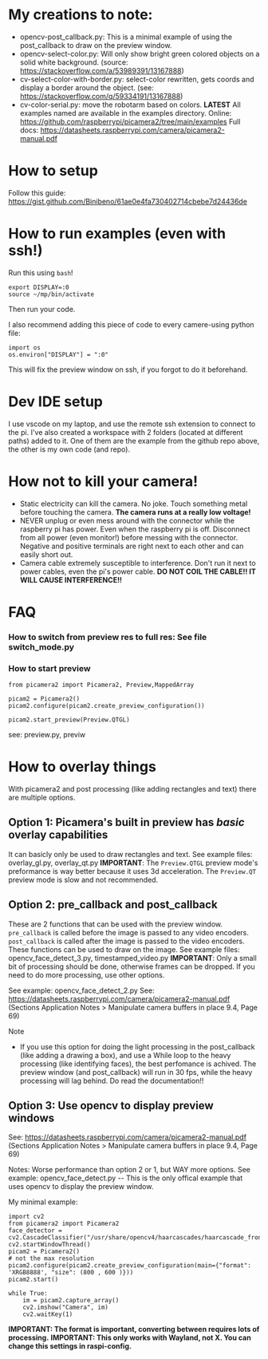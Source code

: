 # My creations to note: 
- opencv-post_callback.py: This is a minimal example of using the post_callback to draw on the preview window.
- opencv-select-color.py: Will only show bright green colored objects on a solid white background. (source: https://stackoverflow.com/a/53989391/13167888)
- cv-select-color-with-border.py: select-color rewritten, gets coords and display a border around the object. (see: https://stackoverflow.com/q/59334191/13167888)
- cv-color-serial.py: move the robotarm based on colors. **LATEST**
All examples named are available in the examples directory. Online: https://github.com/raspberrypi/picamera2/tree/main/examples
Full docs: https://datasheets.raspberrypi.com/camera/picamera2-manual.pdf

# How to setup
Follow this guide: https://gist.github.com/Binibeno/61ae0e4fa730402714cbebe7d24436de

# How to run examples (even with ssh!)
Run this using `bash`!
```
export DISPLAY=:0 
source ~/mp/bin/activate
```
Then run your code.

I also recommend adding this piece of code to every camere-using python file:
```
import os
os.environ["DISPLAY"] = ":0"
```
This will fix the preview window on ssh, if you forgot to do it beforehand. 

# Dev IDE setup
I use vscode on my laptop, and use the remote ssh extension to connect to the pi.
I've also created a workspace with 2 folders (located at different paths) added to it. One of them are the example from the github repo above, the other is my own code (and repo).

# How not to kill your camera!
- Static electricity can kill the camera. No joke. Touch something metal before touching the camera. **The camera runs at a really low voltage!**
- NEVER unplug or even mess around with the connector while the raspberry pi has power. Even when the raspberry pi is off. Disconnect from all power (even monitor!) before messing with the connector. Negative and positive terminals are right next to each other and can easily short out.
- Camera cable extremely susceptible to interference. Don't run it next to power cables, even the pi's power cable. **DO NOT COIL THE CABLE!! IT WILL CAUSE INTERFERENCE!!**

# FAQ
### How to switch from preview res to full res: See file switch_mode.py

### How to start preview
```
from picamera2 import Picamera2, Preview,MappedArray

picam2 = Picamera2()
picam2.configure(picam2.create_preview_configuration())

picam2.start_preview(Preview.QTGL)
```
see: preview.py, previw

# How to overlay things
With picamera2 and post processing (like adding rectangles and text) there are multiple options. 

## Option 1: Picamera's built in preview has *basic* overlay capabilities
It can basicly only be used to draw rectangles and text.
See example files: overlay_gl.py, overlay_qt.py
**IMPORTANT**: The `Preview.QTGL` preview mode's preformance is way better because it uses 3d acceleration. The `Preview.QT` preview mode is slow and not recommended.

## Option 2: pre_callback and post_callback
These are 2 functions that can be used with the preview window. `pre_callback` is called before the image is passed to any video encoders. `post_callback` is called after the image is passed to the video encoders. These functions can be used to draw on the image. See example files: opencv_face_detect_3.py, timestamped_video.py
**IMPORTANT**: Only a small bit of processing should be done, otherwise frames can be dropped. If you need to do more processing, use other options. 

See example: opencv_face_detect_2.py
See: https://datasheets.raspberrypi.com/camera/picamera2-manual.pdf (Sections Application Notes > Manipulate camera buffers in place 9.4, Page 69)

Note
- If you use this option for doing the light processing in the post_callback (like adding a drawing a box), and use a While loop to the heavy processing (like identifying faces), the best perfomance is achived. The preview window (and post_callback) will run in 30 fps, while the heavy processing will lag behind. Do read the documentation!! 

## Option 3: Use opencv to display preview windows
See: https://datasheets.raspberrypi.com/camera/picamera2-manual.pdf (Sections Application Notes > Manipulate camera buffers in place 9.4, Page 69)

Notes: Worse performance than option 2 or 1, but WAY more options. 
See example: opencv_face_detect.py -- This is the only offical example that uses opencv to display the preview window.

My minimal example: 
```
import cv2
from picamera2 import Picamera2
face_detector = cv2.CascadeClassifier("/usr/share/opencv4/haarcascades/haarcascade_frontalface_default.xml")
cv2.startWindowThread()
picam2 = Picamera2()
# not the max resolution
picam2.configure(picam2.create_preview_configuration(main={"format": 'XRGB8888', "size": (800 , 600 )}))
picam2.start()

while True:
    im = picam2.capture_array()
    cv2.imshow("Camera", im)
    cv2.waitKey(1)

```

**IMPORTANT: The format is important, converting between requires lots of processing.**
**IMPORTANT: This only works with Wayland, not X. You can change this settings in raspi-config.**
